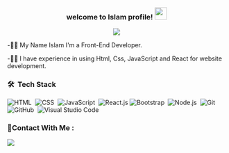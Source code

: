 
<h3 align="center">
    welcome to Islam profile!

  
  <img src="https://media.giphy.com/media/hvRJCLFzcasrR4ia7z/giphy.gif" width="28">
  
</h3>
<p align="center">
  <a href="https://github.com/DenverCoder1/readme-typing-svg"><img src="https://readme-typing-svg.herokuapp.com/?lines=Front%20end%20developer&font=Fira%20Code&center=true&width=440&height=45&color=#6f24bf&vCenter=true&size=22"></a>
</p> 

<div
  align="start">
-🧑‍💻 My Name Islam I'm a Front-End Developer.

-🧑‍💻 I have experience in using Html, Css, JavaScript and React for  website development.
</div>

### 🛠 &nbsp;Tech Stack
![HTML](https://img.shields.io/badge/-HTML-05122A?style=flat&logo=HTML5)&nbsp;
![CSS](https://img.shields.io/badge/-CSS-05122A?style=flat&logo=CSS3&logoColor=1572B6)&nbsp;
![JavaScript](https://img.shields.io/badge/-JavaScript-05122A?style=flat&logo=javascript)&nbsp;
![React.js](https://img.shields.io/badge/-React-05122A?style=flat&logo=react)
![Bootstrap](https://img.shields.io/badge/-Bootstrap-05122A?style=flat&logo=bootstrap&logoColor=563D7C)&nbsp;
![Node.js](https://img.shields.io/badge/-Node.js-05122A?style=flat&logo=node.js&logoColor=339933)&nbsp;
![Git](https://img.shields.io/badge/-Git-05122A?style=flat&logo=git)&nbsp;
![GitHub](https://img.shields.io/badge/-GitHub-05122A?style=flat&logo=github)&nbsp;
![Visual Studio Code](https://img.shields.io/badge/-Visual%20Studio%20Code-05122A?style=flat&logo=visual-studio-code&logoColor=007ACC)&nbsp;


 ### 🔗Contact With Me :

<a href="https://www.linkedin.com/in/islam-atwa-79b37524a/" target="_blank"><img src="https://img.shields.io/badge/-Islam Atwa-0077B5?style=for-the-badge&logo=Linkedin&logoColor=white"/></a>
